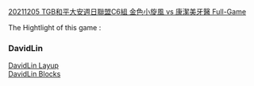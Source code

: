 [20211205 TGB和平大安週日聯盟C6組 金色小旋風 vs 康潔美牙醫 Full-Game](https://www.youtube.com/watch?v=uZ5FBY3MQkE)<br>

The Hightlight of this game : 

<h3>DavidLin</h3>

[DavidLin Layup](https://www.youtube.com/watch?v=uZ5FBY3MQkE#t=19m35s)<br>
[DavidLin Blocks](https://www.youtube.com/watch?v=uZ5FBY3MQkE#t=53m30s)<br>
